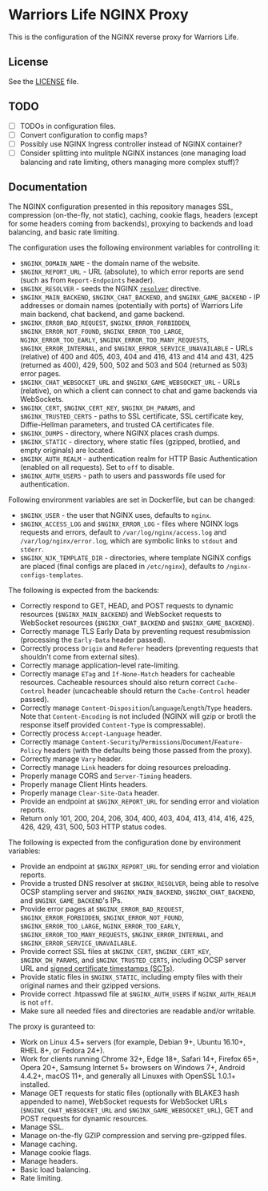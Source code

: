 # Warriors Life NGINX Proxy
This is the configuration of the NGINX reverse proxy for Warriors Life.

## License
See the [LICENSE](LICENSE) file.

## TODO
- [ ] TODOs in configuration files.
- [ ] Convert configuration to config maps?
- [ ] Possibly use NGINX Ingress controller instead of NGINX container?
- [ ] Consider splitting into mulitple NGINX instances (one managing load balancing and rate limiting, others managing more complex stuff)?

## Documentation
The NGINX configuration presented in this repository manages SSL, compression (on-the-fly, not static), caching, cookie flags, headers (except for some headers coming from backends), proxying to backends and load balancing, and basic rate limiting.

The configuration uses the following environment variables for controlling it:
- `$NGINX_DOMAIN_NAME` - the domain name of the website.
- `$NGINX_REPORT_URL` - URL (absolute), to which error reports are send (such as from `Report-Endpoints` header).
- `$NGINX_RESOLVER` - seeds the NGINX [`resolver`](https://nginx.org/en/docs/http/ngx_http_core_module.html#resolver) directive.
- `$NGINX_MAIN_BACKEND`, `$NGINX_CHAT_BACKEND`, and `$NGINX_GAME_BACKEND` - IP addresses or domain names (potentially with ports) of Warriors Life main backend, chat backend, and game backend.
- `$NGINX_ERROR_BAD_REQUEST`, `$NGINX_ERROR_FORBIDDEN`, `$NGINX_ERROR_NOT_FOUND`, `$NGINX_ERROR_TOO_LARGE`, `NGINX_ERROR_TOO_EARLY`, `$NGINX_ERROR_TOO_MANY_REQUESTS`, `$NGINX_ERROR_INTERNAL`, and `$NGINX_ERROR_SERVICE_UNAVAILABLE` - URLs (relative) of 400 and 405, 403, 404 and 416, 413 and 414 and 431, 425 (returned as 400), 429, 500, 502 and 503 and 504 (returned as 503) error pages.
- `$NGINX_CHAT_WEBSOCKET_URL` and `$NGINX_GAME_WEBSOCKET_URL` - URLs (relative), on which a client can connect to chat and game backends via WebSockets.
- `$NGINX_CERT`, `$NGINX_CERT_KEY`, `$NGINX_DH_PARAMS`, and `$NGINX_TRUSTED_CERTS` - paths to SSL certificate, SSL certificate key, Diffie-Hellman parameters, and trusted CA certificates file.
- `$NGINX_DUMPS` - directory, where NGINX places crash dumps.
- `$NGINX_STATIC` - directory, where static files (gzipped, brotlied, and empty originals) are located.
- `$NGINX_AUTH_REALM` - authentication realm for HTTP Basic Authentication (enabled on all requests). Set to `off` to disable.
- `$NGINX_AUTH_USERS` - path to users and passwords file used for authentication.

Following environment variables are set in Dockerfile, but can be changed:
- `$NGINX_USER` - the user that NGINX uses, defaults to `nginx`.
- `$NGINX_ACCESS_LOG` and `$NGINX_ERROR_LOG` - files where NGINX logs requests and errors, default to `/var/log/nginx/access.log` and `/var/log/nginx/error.log`, which are symbolic links to `stdout` and `stderr`.
- `$NGINX_NJK_TEMPLATE_DIR` - directories, where template NGINX configs are placed (final configs are placed in `/etc/nginx`), defaults to `/nginx-configs-templates`.

The following is expected from the backends:
- Correctly respond to GET, HEAD, and POST requests to dynamic resources (`$NGINX_MAIN_BACKEND`) and WebSocket requests to WebSocket resources (`$NGINX_CHAT_BACKEND` and `$NGINX_GAME_BACKEND`).
- Correctly manage TLS Early Data by preventing request resubmission (processing the `Early-Data` header passed).
- Correctly process `Origin` and `Referer` headers (preventing requests that shouldn't come from external sites).
- Correctly manage application-level rate-limiting.
- Correctly manage `ETag` and `If-None-Match` headers for cacheable resources. Cacheable resources should also return correct `Cache-Control` header (uncacheable should return the `Cache-Control` header passed).
- Correctly manage `Content-Disposition`/`Language`/`Length`/`Type` headers. Note that `Content-Encoding` is not included (NGINX will gzip or brotli the response itself provided `Content-Type` is compressable).
- Correctly process `Accept-Language` header.
- Correctly manage `Content-Security`/`Permissions`/`Document`/`Feature-Policy` headers (with the defaults being those passed from the proxy).
- Correctly manage `Vary` header.
- Correctly manage `Link` headers for doing resources preloading.
- Properly manage CORS and `Server-Timing` headers.
- Properly manage Client Hints headers.
- Properly manage `Clear-Site-Data` header.
- Provide an endpoint at `$NGINX_REPORT_URL` for sending error and violation reports.
- Return only 101, 200, 204, 206, 304, 400, 403, 404, 413, 414, 416, 425, 426, 429, 431, 500, 503 HTTP status codes.

The following is expected from the configuration done by environment variables:
- Provide an endpoint at `$NGINX_REPORT_URL` for sending error and violation reports.
- Provide a trusted DNS resolver at `$NGINX_RESOLVER`, being able to resolve OCSP stampling server and `$NGINX_MAIN_BACKEND`, `$NGINX_CHAT_BACKEND`, and `$NGINX_GAME_BACKEND`'s IPs.
- Provide error pages at `$NGINX_ERROR_BAD_REQUEST`, `$NGINX_ERROR_FORBIDDEN`, `$NGINX_ERROR_NOT_FOUND`, `$NGINX_ERROR_TOO_LARGE`, `NGINX_ERROR_TOO_EARLY`, `$NGINX_ERROR_TOO_MANY_REQUESTS`, `$NGINX_ERROR_INTERNAL`, and `$NGINX_ERROR_SERVICE_UNAVAILABLE`.
- Provide correct SSL files at `$NGINX_CERT`, `$NGINX_CERT_KEY`, `$NGINX_DH_PARAMS`, and `$NGINX_TRUSTED_CERTS`, including OCSP server URL and [signed certificate timestamps (SCTs)](https://en.wikipedia.org/wiki/Certificate_Transparency).
- Provide static files in `$NGINX_STATIC`, including empty files with their original names and their gzipped versions.
- Provide correct .htpasswd file at `$NGINX_AUTH_USERS` if `NGINX_AUTH_REALM` is not `off`.
- Make sure all needed files and directories are readable and/or writable. <!--- # TODO: List them (FEAT) -->

The proxy is guranteed to:
- Work on Linux 4.5+ servers (for example, Debian 9+, Ubuntu 16.10+, RHEL 8+, or Fedora 24+).
- Work for clients running Chrome 32+, Edge 18+, Safari 14+, Firefox 65+, Opera 20+, Samsung Internet 5+ browsers on Windows 7+, Android 4.4.2+, macOS 11+, and generally all Linuxes with OpenSSL 1.0.1+ installed.
- Manage GET requests for static files (optionally with BLAKE3 hash appended to name), WebSocket requests for WebSocket URLs (`$NGINX_CHAT_WEBSOCKET_URL` and `$NGINX_GAME_WEBSOCKET_URL`), GET and POST requests for dynamic resources.
- Manage SSL.
- Manage on-the-fly GZIP compression and serving pre-gzipped files.
- Manage caching.
- Manage cookie flags.
- Manage headers.
- Basic load balancing.
- Rate limiting.
